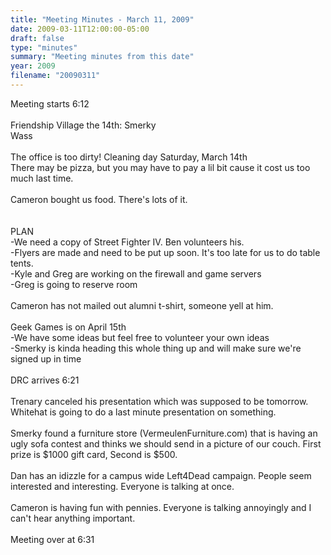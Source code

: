 ```yaml
---
title: "Meeting Minutes - March 11, 2009"
date: 2009-03-11T12:00:00-05:00
draft: false
type: "minutes"
summary: "Meeting minutes from this date"
year: 2009
filename: "20090311"
---
```


Meeting starts 6:12<br />
<br />
Friendship Village the 14th: Smerky <br />
                             Wass<br />
<br />
The office is too dirty! Cleaning day Saturday, March 14th<br />
There may be pizza, but you may have to pay a lil bit cause it cost us too much last time.<br />
<br />
Cameron bought us food.  There's lots of it.<br />
<br />
<br />
PLAN<br />
-We need a copy of Street Fighter IV. Ben volunteers his.<br />
-Flyers are made and need to be put up soon. It's too late for us to do table tents.<br />
-Kyle and Greg are working on the firewall and game servers<br />
-Greg is going to reserve room<br />
<br />
Cameron has not mailed out alumni t-shirt, someone yell at him.<br />
<br />
Geek Games is on April 15th<br />
-We have some ideas but feel free to volunteer your own ideas<br />
-Smerky is kinda heading this whole thing up and will make sure we're signed up in time<br />
<br />
DRC arrives 6:21<br />
<br />
Trenary canceled his presentation which was supposed to be tomorrow.  Whitehat is going to do a last minute presentation on something.<br />
<br />
Smerky found a furniture store (VermeulenFurniture.com) that is having an ugly sofa contest and thinks we should send in a picture of our couch. First prize is $1000 gift card, Second is $500.<br />
<br />
Dan has an idizzle for a campus wide Left4Dead campaign.  People seem interested and interesting. Everyone is talking at once.<br />
<br />
Cameron is having fun with pennies. Everyone is talking annoyingly and I can't hear anything important.<br />
<br />
Meeting over at 6:31
